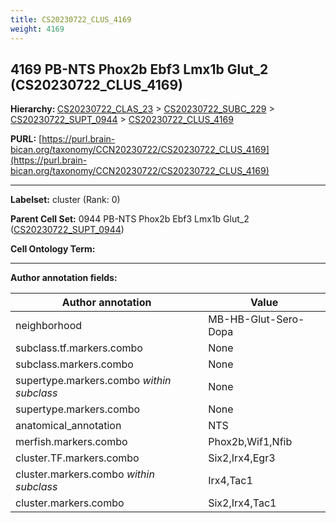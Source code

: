```yaml
---
title: CS20230722_CLUS_4169
weight: 4169
---
```

## 4169 PB-NTS Phox2b Ebf3 Lmx1b Glut_2 (CS20230722_CLUS_4169)
<b>Hierarchy: </b>
[CS20230722_CLAS_23](../CS20230722_CLAS_23) >
[CS20230722_SUBC_229](../CS20230722_SUBC_229) >
[CS20230722_SUPT_0944](../CS20230722_SUPT_0944) >
[CS20230722_CLUS_4169](../CS20230722_CLUS_4169)

**PURL:** [https://purl.brain-bican.org/taxonomy/CCN20230722/CS20230722_CLUS_4169](https://purl.brain-bican.org/taxonomy/CCN20230722/CS20230722_CLUS_4169)

---


**Labelset:** cluster (Rank: 0)

**Parent Cell Set:** 0944 PB-NTS Phox2b Ebf3 Lmx1b Glut_2 ([CS20230722_SUPT_0944](../CS20230722_SUPT_0944))



**Cell Ontology Term:** 

[MARKER GENES.]: #


---

[TRANSFERRED ANNOTATIONS.]: #


[AUTHOR ANNOTATION FIELDS.]: #


**Author annotation fields:**

| Author annotation | Value |
|-------------------|-------|
|neighborhood|MB-HB-Glut-Sero-Dopa|
|subclass.tf.markers.combo|None|
|subclass.markers.combo|None|
|supertype.markers.combo _within subclass_|None|
|supertype.markers.combo|None|
|anatomical_annotation|NTS|
|merfish.markers.combo|Phox2b,Wif1,Nfib|
|cluster.TF.markers.combo|Six2,Irx4,Egr3|
|cluster.markers.combo _within subclass_|Irx4,Tac1|
|cluster.markers.combo|Six2,Irx4,Tac1|
